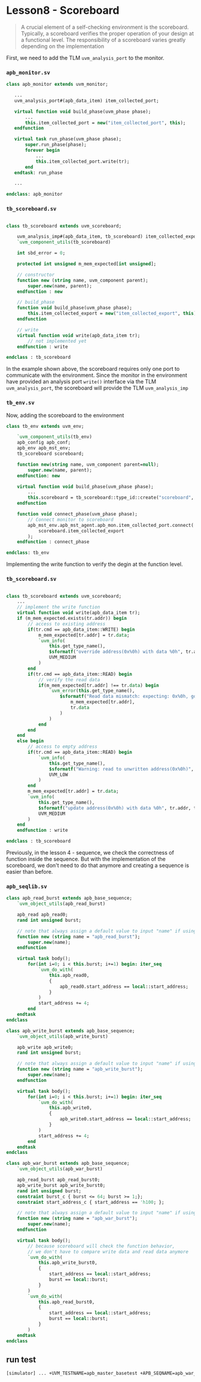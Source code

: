# Lesson8 - Scoreboard

> A crucial element of a self-checking environment is the scoreboard. Typically, a scoreboard verifies the proper operation of your design at a functional level. The responsibility of a scoreboard varies greatly depending on the implementation

First, we need to add the TLM `uvm_analysis_port` to the monitor.
### `apb_monitor.sv`

 ```systemverilog
 class apb_monitor extends uvm_monitor;

    ...
    uvm_analysis_port#(apb_data_item) item_collected_port;

    virtual function void build_phase(uvm_phase phase);
        ...
        this.item_collected_port = new("item_collected_port", this);
    endfunction

    virtual task run_phase(uvm_phase phase);
        super.run_phase(phase);
        forever begin
            ... 
            this.item_collected_port.write(tr);
        end
    endtask: run_phase

    ...

endclass: apb_monitor
 ```

### `tb_scoreboard.sv`

```systemverilog

class tb_scoreboard extends uvm_scoreboard;

    uvm_analysis_imp#(apb_data_item, tb_scoreboard) item_collected_export;
    `uvm_component_utils(tb_scoreboard)

    int sbd_error = 0;

    protected int unsigned m_mem_expected[int unsigned];

    // constructor
    function new (string name, uvm_component parent);
        super.new(name, parent);
    endfunction : new

    // build_phase
    function void build_phase(uvm_phase phase);
        this.item_collected_export = new("item_collected_export", this);
    endfunction

    // write
    virtual function void write(apb_data_item tr);
        // not implemented yet
    endfunction : write

endclass : tb_scoreboard

```

In the example shown above, the scoreboard requires only one port to communicate with the
environment. Since the monitor in the environment have provided an analysis port `write()` interface via the TLM `uvm_analysis_port`, the scoreboard will provide the TLM `uvm_analysis_imp`


### `tb_env.sv`
Now, adding the scoreboard to the environment

```systemverilog
class tb_env extends uvm_env;

    `uvm_component_utils(tb_env)
    apb_config apb_conf;
    apb_env apb_mst_env;
    tb_scoreboard scoreboard;

    function new(string name, uvm_component parent=null);
        super.new(name, parent);
    endfunction: new

    virtual function void build_phase(uvm_phase phase);
        ...
        this.scoreboard = tb_scoreboard::type_id::create("scoreboard", this);
    endfunction

    function void connect_phase(uvm_phase phase);
        // Connect monitor to scoreboard
        apb_mst_env.apb_mst_agent.apb_mon.item_collected_port.connect(
            scoreboard.item_collected_export
        );
    endfunction : connect_phase

endclass: tb_env
```

Implementing the write function to verify the degin at the function level.
### `tb_scoreboard.sv`

```systemverilog

class tb_scoreboard extends uvm_scoreboard;
    ...
    // implement the write function
    virtual function void write(apb_data_item tr);
    if (m_mem_expected.exists(tr.addr)) begin
        // access to existing address
        if(tr.cmd == apb_data_item::WRITE) begin
            m_mem_expected[tr.addr] = tr.data;
            `uvm_info(
                this.get_type_name(),
                $sformatf("override address(0x%0h) with data %0h", tr.addr, tr.data),
                UVM_MEDIUM
            )
        end
        if(tr.cmd == apb_data_item::READ) begin
            // verify the read data
            if(m_mem_expected[tr.addr] !== tr.data) begin
                `uvm_error(this.get_type_name(),
                    $sformatf("Read data mismatch: expecting: 0x%0h, got 0x%0h instead",
                        m_mem_expected[tr.addr],
                        tr.data
                    )
                )
            end
        end
    end
    else begin
        // access to empty address
        if(tr.cmd == apb_data_item::READ) begin
            `uvm_info(
                this.get_type_name(),
                $sformatf("Warning: read to unwritten address(0x%0h)", tr.addr),
                UVM_LOW
            )
        end
        m_mem_expected[tr.addr] = tr.data;
        `uvm_info(
            this.get_type_name(),
            $sformatf("update address(0x%0h) with data %0h", tr.addr, tr.data),
            UVM_MEDIUM
        )
    end
    endfunction : write

endclass : tb_scoreboard

```

Previously, in the lesson 4 - sequence, we check the correctness of function inside the sequence.
But with the implementation of the scoreboard, we don't need to do that anymore and creating a sequence is easier than before.

### `apb_seqlib.sv`

```systemverilog
class apb_read_burst extends apb_base_sequence;
    `uvm_object_utils(apb_read_burst)

    apb_read apb_read0;
    rand int unsigned burst;

    // note that always assign a default value to input "name" if using uvm_object
    function new (string name = "apb_read_burst");
        super.new(name);
    endfunction

    virtual task body();
        for(int i=0; i < this.burst; i+=1) begin: iter_seq
            `uvm_do_with(
                this.apb_read0,
                {
                    apb_read0.start_address == local::start_address;
                }
            )
            start_address += 4;
        end
    endtask
endclass

class apb_write_burst extends apb_base_sequence;
    `uvm_object_utils(apb_write_burst)

    apb_write apb_write0;
    rand int unsigned burst;

    // note that always assign a default value to input "name" if using uvm_object
    function new (string name = "apb_write_burst");
        super.new(name);
    endfunction

    virtual task body();
        for(int i=0; i < this.burst; i+=1) begin: iter_seq
            `uvm_do_with(
                this.apb_write0,
                {
                    apb_write0.start_address == local::start_address;
                }
            )
            start_address += 4;
        end
    endtask
endclass

class apb_war_burst extends apb_base_sequence;
    `uvm_object_utils(apb_war_burst)

    apb_read_burst apb_read_burst0;
    apb_write_burst apb_write_burst0;
    rand int unsigned burst;
    constraint burst_c { burst <= 64; burst >= 1;};
    constraint start_address_c { start_address == 'h100; };

    // note that always assign a default value to input "name" if using uvm_object
    function new (string name = "apb_war_burst");
        super.new(name);
    endfunction

    virtual task body();
        // because scoreboard will check the function behavior,
        // we don't have to compare write data and read data anymore
        `uvm_do_with(
            this.apb_write_burst0,
            {
                start_address == local::start_address;
                burst == local::burst;
            }
        )
        `uvm_do_with(
            this.apb_read_burst0,
            {
                start_address == local::start_address;
                burst == local::burst;
            }
        )
    endtask
endclass

```

## run test

```bash
[simulator] ... +UVM_TESTNAME=apb_master_basetest +APB_SEQNAME=apb_war_burst